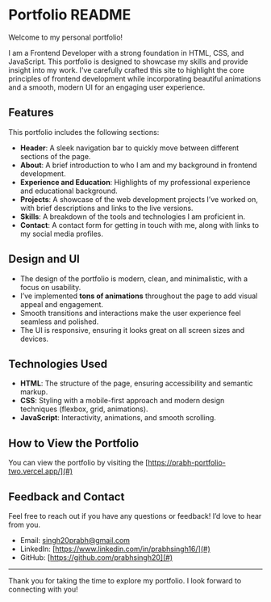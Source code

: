 # Portfolio README

Welcome to my personal portfolio!

I am a Frontend Developer with a strong foundation in HTML, CSS, and JavaScript. This portfolio is designed to showcase my skills and provide insight into my work. I've carefully crafted this site to highlight the core principles of frontend development while incorporating beautiful animations and a smooth, modern UI for an engaging user experience.

## Features

This portfolio includes the following sections:

- **Header**: A sleek navigation bar to quickly move between different sections of the page.
- **About**: A brief introduction to who I am and my background in frontend development.
- **Experience and Education**: Highlights of my professional experience and educational background.
- **Projects**: A showcase of the web development projects I’ve worked on, with brief descriptions and links to the live versions.
- **Skills**: A breakdown of the tools and technologies I am proficient in.
- **Contact**: A contact form for getting in touch with me, along with links to my social media profiles.

## Design and UI

- The design of the portfolio is modern, clean, and minimalistic, with a focus on usability.
- I’ve implemented **tons of animations** throughout the page to add visual appeal and engagement.
- Smooth transitions and interactions make the user experience feel seamless and polished.
- The UI is responsive, ensuring it looks great on all screen sizes and devices.

## Technologies Used

- **HTML**: The structure of the page, ensuring accessibility and semantic markup.
- **CSS**: Styling with a mobile-first approach and modern design techniques (flexbox, grid, animations).
- **JavaScript**: Interactivity, animations, and smooth scrolling.

## How to View the Portfolio

You can view the portfolio by visiting the [https://prabh-portfolio-two.vercel.app/](#)

## Feedback and Contact

Feel free to reach out if you have any questions or feedback! I’d love to hear from you.

- Email: [singh20prabh@gmail.com](mailto:your.email@example.com)
- LinkedIn: [https://www.linkedin.com/in/prabhsingh16/](#)
- GitHub: [https://github.com/prabhsingh20](#)

---

Thank you for taking the time to explore my portfolio. I look forward to connecting with you!

